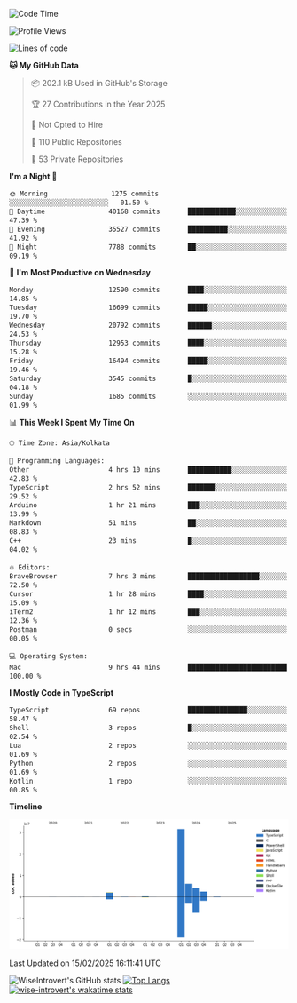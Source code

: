 <!--START_SECTION:waka-->
![Code Time](http://img.shields.io/badge/Code%20Time-2%2C209%20hrs%2043%20mins-blue)

![Profile Views](http://img.shields.io/badge/Profile%20Views-0-blue)

![Lines of code](https://img.shields.io/badge/From%20Hello%20World%20I%27ve%20Written-47.3%20million%20lines%20of%20code-blue)

**🐱 My GitHub Data** 

> 📦 202.1 kB Used in GitHub's Storage 
 > 
> 🏆 27 Contributions in the Year 2025
 > 
> 🚫 Not Opted to Hire
 > 
> 📜 110 Public Repositories 
 > 
> 🔑 53 Private Repositories 
 > 
**I'm a Night 🦉** 

```text
🌞 Morning                1275 commits        ░░░░░░░░░░░░░░░░░░░░░░░░░   01.50 % 
🌆 Daytime                40168 commits       ████████████░░░░░░░░░░░░░   47.39 % 
🌃 Evening                35527 commits       ██████████░░░░░░░░░░░░░░░   41.92 % 
🌙 Night                  7788 commits        ██░░░░░░░░░░░░░░░░░░░░░░░   09.19 % 
```
📅 **I'm Most Productive on Wednesday** 

```text
Monday                   12590 commits       ████░░░░░░░░░░░░░░░░░░░░░   14.85 % 
Tuesday                  16699 commits       █████░░░░░░░░░░░░░░░░░░░░   19.70 % 
Wednesday                20792 commits       ██████░░░░░░░░░░░░░░░░░░░   24.53 % 
Thursday                 12953 commits       ████░░░░░░░░░░░░░░░░░░░░░   15.28 % 
Friday                   16494 commits       █████░░░░░░░░░░░░░░░░░░░░   19.46 % 
Saturday                 3545 commits        █░░░░░░░░░░░░░░░░░░░░░░░░   04.18 % 
Sunday                   1685 commits        ░░░░░░░░░░░░░░░░░░░░░░░░░   01.99 % 
```


📊 **This Week I Spent My Time On** 

```text
🕑︎ Time Zone: Asia/Kolkata

💬 Programming Languages: 
Other                    4 hrs 10 mins       ███████████░░░░░░░░░░░░░░   42.83 % 
TypeScript               2 hrs 52 mins       ███████░░░░░░░░░░░░░░░░░░   29.52 % 
Arduino                  1 hr 21 mins        ███░░░░░░░░░░░░░░░░░░░░░░   13.99 % 
Markdown                 51 mins             ██░░░░░░░░░░░░░░░░░░░░░░░   08.83 % 
C++                      23 mins             █░░░░░░░░░░░░░░░░░░░░░░░░   04.02 % 

🔥 Editors: 
BraveBrowser             7 hrs 3 mins        ██████████████████░░░░░░░   72.50 % 
Cursor                   1 hr 28 mins        ████░░░░░░░░░░░░░░░░░░░░░   15.09 % 
iTerm2                   1 hr 12 mins        ███░░░░░░░░░░░░░░░░░░░░░░   12.36 % 
Postman                  0 secs              ░░░░░░░░░░░░░░░░░░░░░░░░░   00.05 % 

💻 Operating System: 
Mac                      9 hrs 44 mins       █████████████████████████   100.00 % 
```

**I Mostly Code in TypeScript** 

```text
TypeScript               69 repos            ███████████████░░░░░░░░░░   58.47 % 
Shell                    3 repos             █░░░░░░░░░░░░░░░░░░░░░░░░   02.54 % 
Lua                      2 repos             ░░░░░░░░░░░░░░░░░░░░░░░░░   01.69 % 
Python                   2 repos             ░░░░░░░░░░░░░░░░░░░░░░░░░   01.69 % 
Kotlin                   1 repo              ░░░░░░░░░░░░░░░░░░░░░░░░░   00.85 % 
```



**Timeline**

![Lines of Code chart](https://raw.githubusercontent.com/wise-introvert/wise-introvert/master/assets/bar_graph.png)


 Last Updated on 15/02/2025 16:11:41 UTC
<!--END_SECTION:waka-->

![WiseIntrovert's GitHub stats](https://github-readme-stats.vercel.app/api?username=wise-introvert&count_private=true&show_icons=true)
[![Top Langs](https://github-readme-stats.vercel.app/api/top-langs/?username=wise-introvert&langs_count=10)](https://github.com/anuraghazra/github-readme-stats)
[![wise-introvert's wakatime stats](https://github-readme-stats.vercel.app/api/wakatime?username=wiseintrovert)](https://github.com/anuraghazra/github-readme-stats)
